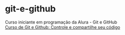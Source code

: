 # git-e-github
Curso iniciante em programação da Alura - Git e GitHub<br>
<a href="https://cursos.alura.com.br/course/git-github-controle-de-versao">Curso de Git e Github: Controle e compartilhe seu código</a><br>
